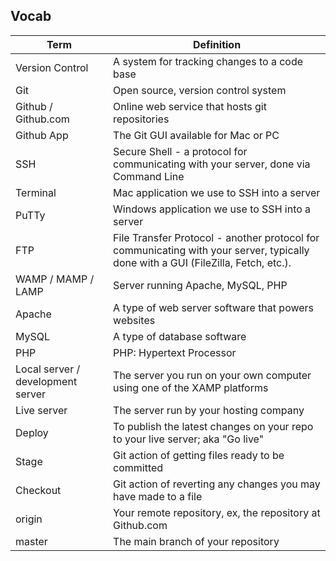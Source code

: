 ## Vocab

Term 				| Definition |
--- 				| --- 										   |
Version Control 	| A system for tracking changes to a code base |
Git 		    	| Open source, version control system          | 
Github / Github.com | Online web service that hosts git repositories | 
Github App			| The Git GUI available for Mac or PC |
SSH 				| Secure Shell - a protocol for communicating with your server, done via Command Line |
Terminal 			| Mac application we use to SSH into a server |
PuTTy 				| Windows application we use to SSH into a server |
FTP 				| File Transfer Protocol - another protocol for communicating with your server, typically done with a GUI (FileZilla, Fetch, etc.). |
WAMP / MAMP / LAMP  | Server running Apache, MySQL, PHP |
Apache 				| A type of web server software that powers websites |
MySQL 				| A type of database software |
PHP 				| PHP: Hypertext Processor |
Local server / development server | The server you run on your own computer using one of the XAMP platforms |
Live server 		| The server run by your hosting company | 
Deploy 				| To publish the latest changes on your repo to your live server; aka "Go live" | 
Stage 				| Git action of getting files ready to be committed | 
Checkout 			| Git action of reverting any changes you may have made to a file |
origin 				| Your remote repository, ex, the repository at Github.com |
master 				| The main branch of your repository | 
